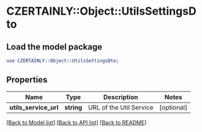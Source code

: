 # CZERTAINLY::Object::UtilsSettingsDto

## Load the model package
```perl
use CZERTAINLY::Object::UtilsSettingsDto;
```

## Properties
Name | Type | Description | Notes
------------ | ------------- | ------------- | -------------
**utils_service_url** | **string** | URL of the Util Service | [optional] 

[[Back to Model list]](../README.md#documentation-for-models) [[Back to API list]](../README.md#documentation-for-api-endpoints) [[Back to README]](../README.md)


